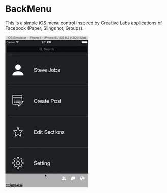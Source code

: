 # BackMenu
This is a simple iOS menu control inspired by Creative Labs applications of Facebook (Paper, Slingshot, Groups).

![alt tag](https://github.com/GuyKahlon/BackMenu/blob/master/demo.gif)


